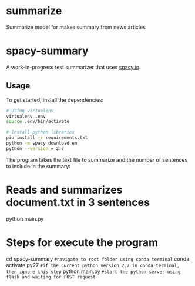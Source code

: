 # summarize
Summarize model for makes summary from news articles 
# spacy-summary

A work-in-progress test summarizer that uses [spacy.io](https://spacy.io/).

## Usage

To get started, install the dependencies:

```bash
# Using virtualenv
virtualenv .env
source .env/bin/activate

# Install python libraries
pip install -r requirements.txt
python -m spacy download en
python --version = 2.7
```

The program takes the text file to summarize and the number of sentences to include in the summary:
# Reads and summarizes document.txt in 3 sentences
python main.py 

# Steps for execute the program
cd spacy-summary ``` #navigate to root folder using conda terminal ```
conda activate py27 ``` #if the current python version 2.7 in conda terminal, then ignore this step ```
python main.py ``` #start the python server using flask and waiting for POST request ```
